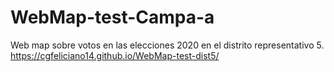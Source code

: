# WebMap-test-Campa-a
Web map sobre votos en las elecciones 2020 en el distrito representativo 5. 
https://cgfeliciano14.github.io/WebMap-test-dist5/ 
